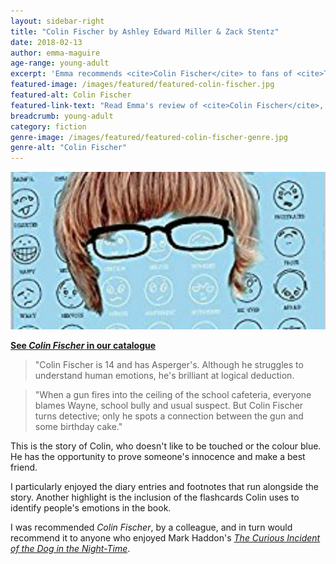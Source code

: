 ```yaml
---
layout: sidebar-right
title: "Colin Fischer by Ashley Edward Miller & Zack Stentz"
date: 2018-02-13
author: emma-maguire
age-range: young-adult
excerpt: 'Emma recommends <cite>Colin Fischer</cite> to fans of <cite>The Curious Incident of the Dog in the Night-Time</cite>.'
featured-image: /images/featured/featured-colin-fischer.jpg
featured-alt: Colin Fischer
featured-link-text: "Read Emma's review of <cite>Colin Fischer</cite>, by Ashley Edward Miller & Zack Stentz."
breadcrumb: young-adult
category: fiction
genre-image: /images/featured/featured-colin-fischer-genre.jpg
genre-alt: "Colin Fischer"
---
```


![Colin Fischer](/images/featured/featured-colin-fischer.jpg)

**[See <cite>Colin Fischer</cite> in our catalogue](https://suffolk.spydus.co.uk/cgi-bin/spydus.exe/ENQ/OPAC/BIBENQ?BRN=1294323)**

> "Colin Fischer is 14 and has Asperger's. Although he struggles to understand human emotions, he's brilliant at logical deduction.

> "When a gun fires into the ceiling of the school cafeteria, everyone blames Wayne, school bully and usual suspect. But Colin Fischer turns detective; only he spots a connection between the gun and some birthday cake."

This is the story of Colin, who doesn't like to be touched or the colour blue. He has the opportunity to prove someone's innocence and make a best friend.

I particularly enjoyed the diary entries and footnotes that run alongside the story. Another highlight is the inclusion of the flashcards Colin uses to identify people's emotions in the book.

I was recommended <cite>Colin Fischer</cite>, by a colleague, and in turn would recommend it to anyone who enjoyed Mark Haddon's [<cite>The Curious Incident of the Dog in the Night-Time</cite>](https://suffolk.spydus.co.uk/cgi-bin/spydus.exe/ENQ/OPAC/BIBENQ?BRN=1619086).
